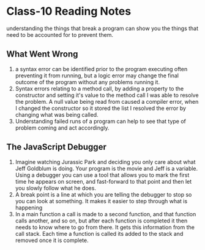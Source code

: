 # Class-10 Reading Notes

understanding the things that break a program can show you the things that need to be accounted for to prevent them.

## What Went Wrong

1. a syntax error can be identified prior to the program executing often preventing it from running, but a logic error may change the final outcome of the program without any problems running it.
2. Syntax errors relating to a method call, by adding a property to the constructor and setting it's value to the method call I was able to resolve the problem. A null value being read from caused a compiler error, when I changed the constructor so it stored the list I resolved the error by changing what was being called.
3. Understanding failed runs of a program can help to see that type of problem coming and act accordingly.

## The JavaScript Debugger

1. Imagine watching Jurassic Park and deciding you only care about what Jeff Goldblum is doing. Your program is the movie and Jeff is a variable. Using a debugger you can use a tool that allows you to mark the first time he appears on screen, and fast-forward to that point and then let you slowly follow what he does.
2. A break point is a line at which you are telling the debugger to stop so you can look at something. It makes it easier to step through what is happening
3. In a main function a call is made to a second function, and that function calls another, and so on, but after each function is completed it then needs to know where to go from there. It gets this information from the call stack. Each time a function is called its added to the stack and removed once it is complete.
